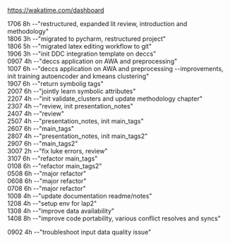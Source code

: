 https://wakatime.com/dashboard

1706 8h --"restructured, expanded lit review, introduction and methodology"  
1806 3h --"migrated to pycharm, restructured project"  
1806 5h --"migrated latex editing workflow to git"  
1906 3h --"init DDC integration template on deccs"  
0907 4h --"deccs application on AWA and preprocessing"  
1007 6h --"deccs application on AWA and preprocessing --improvements, init training autoencoder and kmeans clustering"  
1907 6h --"return symbolig tags"  
2007 6h --"jointly learn symbolic attributes"  
2207 4h --"init validate_clusters and update methodology chapter"  
2307 4h --"review, init presentation_notes"  
2407 4h --"review"  
2507 4h --"presentation_notes, init main_tags"  
2607 6h --"main_tags"  
2807 4h --"presentation_notes, init main_tags2"  
2907 6h --"main_tags2"  
3007 2h --"fix luke errors, review"  
3107 6h --"refactor main_tags"  
0108 6h --"refactor main_tags2"  
0508 6h --"major refactor"  
0608 6h --"major refactor"  
0708 6h --"major refactor"  
1008 4h --"update documentation readme/notes"  
1208 4h --"setup env for lap2"  
1308 4h --"improve data availability"  
1408 8h --"improve code portability, various conflict resolves and syncs"

0902 4h --"troubleshoot input data quality issue"
  